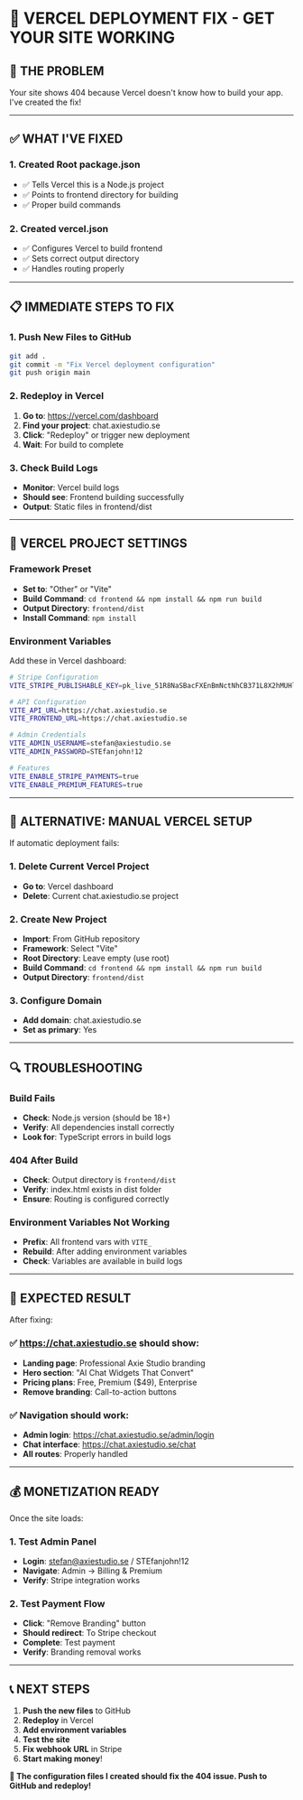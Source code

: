 # 🚨 VERCEL DEPLOYMENT FIX - GET YOUR SITE WORKING

## 🎯 **THE PROBLEM**

Your site shows 404 because Vercel doesn't know how to build your app. I've created the fix!

---

## ✅ **WHAT I'VE FIXED**

### **1. Created Root package.json**
- ✅ Tells Vercel this is a Node.js project
- ✅ Points to frontend directory for building
- ✅ Proper build commands

### **2. Created vercel.json**
- ✅ Configures Vercel to build frontend
- ✅ Sets correct output directory
- ✅ Handles routing properly

---

## 📋 **IMMEDIATE STEPS TO FIX**

### **1. Push New Files to GitHub**
```bash
git add .
git commit -m "Fix Vercel deployment configuration"
git push origin main
```

### **2. Redeploy in Vercel**
1. **Go to**: https://vercel.com/dashboard
2. **Find your project**: chat.axiestudio.se
3. **Click**: "Redeploy" or trigger new deployment
4. **Wait**: For build to complete

### **3. Check Build Logs**
- **Monitor**: Vercel build logs
- **Should see**: Frontend building successfully
- **Output**: Static files in frontend/dist

---

## 🔧 **VERCEL PROJECT SETTINGS**

### **Framework Preset**
- **Set to**: "Other" or "Vite"
- **Build Command**: `cd frontend && npm install && npm run build`
- **Output Directory**: `frontend/dist`
- **Install Command**: `npm install`

### **Environment Variables**
Add these in Vercel dashboard:

```bash
# Stripe Configuration
VITE_STRIPE_PUBLISHABLE_KEY=pk_live_51R8NaSBacFXEnBmNctNhCB371L8X2hMUHlwLAmxLKZ0yzGyzZxFmNoUeOwAm7M5NeqgePP2uMRp85xHA0BCA98OX00hdoNhjfd

# API Configuration  
VITE_API_URL=https://chat.axiestudio.se
VITE_FRONTEND_URL=https://chat.axiestudio.se

# Admin Credentials
VITE_ADMIN_USERNAME=stefan@axiestudio.se
VITE_ADMIN_PASSWORD=STEfanjohn!12

# Features
VITE_ENABLE_STRIPE_PAYMENTS=true
VITE_ENABLE_PREMIUM_FEATURES=true
```

---

## 🧪 **ALTERNATIVE: MANUAL VERCEL SETUP**

If automatic deployment fails:

### **1. Delete Current Vercel Project**
- **Go to**: Vercel dashboard
- **Delete**: Current chat.axiestudio.se project

### **2. Create New Project**
- **Import**: From GitHub repository
- **Framework**: Select "Vite"
- **Root Directory**: Leave empty (use root)
- **Build Command**: `cd frontend && npm install && npm run build`
- **Output Directory**: `frontend/dist`

### **3. Configure Domain**
- **Add domain**: chat.axiestudio.se
- **Set as primary**: Yes

---

## 🔍 **TROUBLESHOOTING**

### **Build Fails**
- **Check**: Node.js version (should be 18+)
- **Verify**: All dependencies install correctly
- **Look for**: TypeScript errors in build logs

### **404 After Build**
- **Check**: Output directory is `frontend/dist`
- **Verify**: index.html exists in dist folder
- **Ensure**: Routing is configured correctly

### **Environment Variables Not Working**
- **Prefix**: All frontend vars with `VITE_`
- **Rebuild**: After adding environment variables
- **Check**: Variables are available in build logs

---

## 🚀 **EXPECTED RESULT**

After fixing:

### **✅ https://chat.axiestudio.se should show:**
- **Landing page**: Professional Axie Studio branding
- **Hero section**: "AI Chat Widgets That Convert"
- **Pricing plans**: Free, Premium ($49), Enterprise
- **Remove branding**: Call-to-action buttons

### **✅ Navigation should work:**
- **Admin login**: https://chat.axiestudio.se/admin/login
- **Chat interface**: https://chat.axiestudio.se/chat
- **All routes**: Properly handled

---

## 💰 **MONETIZATION READY**

Once the site loads:

### **1. Test Admin Panel**
- **Login**: stefan@axiestudio.se / STEfanjohn!12
- **Navigate**: Admin → Billing & Premium
- **Verify**: Stripe integration works

### **2. Test Payment Flow**
- **Click**: "Remove Branding" button
- **Should redirect**: To Stripe checkout
- **Complete**: Test payment
- **Verify**: Branding removal works

---

## 📞 **NEXT STEPS**

1. **Push the new files** to GitHub
2. **Redeploy** in Vercel
3. **Add environment variables**
4. **Test the site**
5. **Fix webhook URL** in Stripe
6. **Start making money**!

**🔧 The configuration files I created should fix the 404 issue. Push to GitHub and redeploy!**
